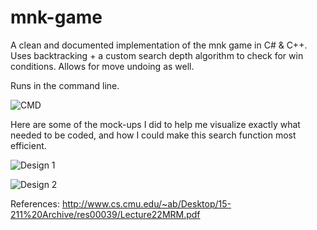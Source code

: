# mnk-game
A clean and documented implementation of the mnk game in C# & C++. Uses backtracking + a custom search depth algorithm to check for win conditions. Allows for move undoing as well. 

Runs in the command line.

![CMD](https://cdn.discordapp.com/attachments/521372735935348781/587067129291866118/unknown.png)

Here are some of the mock-ups I did to help me visualize exactly what needed to be coded, and how I could make this search function most efficient.

![Design 1](https://cdn.discordapp.com/attachments/538907472769843223/586813918169792513/unknown.png)

![Design 2](https://cdn.discordapp.com/attachments/472124950946381837/587053020500590592/unknown.png)

References:
http://www.cs.cmu.edu/~ab/Desktop/15-211%20Archive/res00039/Lecture22MRM.pdf

